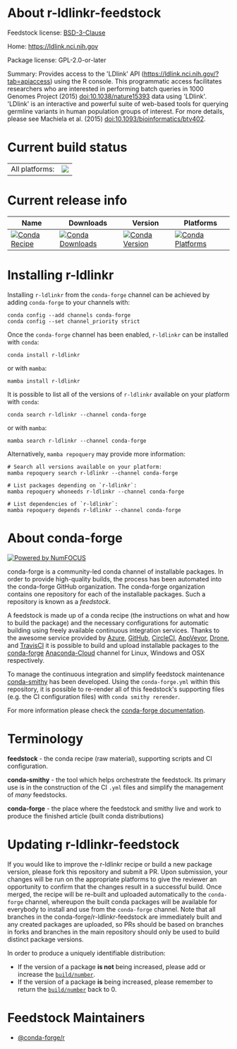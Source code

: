 About r-ldlinkr-feedstock
=========================

Feedstock license: [BSD-3-Clause](https://github.com/conda-forge/r-ldlinkr-feedstock/blob/main/LICENSE.txt)

Home: https://ldlink.nci.nih.gov

Package license: GPL-2.0-or-later

Summary: Provides access to the 'LDlink' API (<https://ldlink.nci.nih.gov/?tab=apiaccess>) using the R console.  This programmatic access facilitates researchers who are interested in performing batch queries in 1000 Genomes Project (2015) <doi:10.1038/nature15393> data using 'LDlink'. 'LDlink' is an interactive and powerful suite of web-based tools for querying germline variants in human population groups of interest. For more details, please see Machiela et al. (2015) <doi:10.1093/bioinformatics/btv402>.

Current build status
====================


<table><tr><td>All platforms:</td>
    <td>
      <a href="https://dev.azure.com/conda-forge/feedstock-builds/_build/latest?definitionId=13396&branchName=main">
        <img src="https://dev.azure.com/conda-forge/feedstock-builds/_apis/build/status/r-ldlinkr-feedstock?branchName=main">
      </a>
    </td>
  </tr>
</table>

Current release info
====================

| Name | Downloads | Version | Platforms |
| --- | --- | --- | --- |
| [![Conda Recipe](https://img.shields.io/badge/recipe-r--ldlinkr-green.svg)](https://anaconda.org/conda-forge/r-ldlinkr) | [![Conda Downloads](https://img.shields.io/conda/dn/conda-forge/r-ldlinkr.svg)](https://anaconda.org/conda-forge/r-ldlinkr) | [![Conda Version](https://img.shields.io/conda/vn/conda-forge/r-ldlinkr.svg)](https://anaconda.org/conda-forge/r-ldlinkr) | [![Conda Platforms](https://img.shields.io/conda/pn/conda-forge/r-ldlinkr.svg)](https://anaconda.org/conda-forge/r-ldlinkr) |

Installing r-ldlinkr
====================

Installing `r-ldlinkr` from the `conda-forge` channel can be achieved by adding `conda-forge` to your channels with:

```
conda config --add channels conda-forge
conda config --set channel_priority strict
```

Once the `conda-forge` channel has been enabled, `r-ldlinkr` can be installed with `conda`:

```
conda install r-ldlinkr
```

or with `mamba`:

```
mamba install r-ldlinkr
```

It is possible to list all of the versions of `r-ldlinkr` available on your platform with `conda`:

```
conda search r-ldlinkr --channel conda-forge
```

or with `mamba`:

```
mamba search r-ldlinkr --channel conda-forge
```

Alternatively, `mamba repoquery` may provide more information:

```
# Search all versions available on your platform:
mamba repoquery search r-ldlinkr --channel conda-forge

# List packages depending on `r-ldlinkr`:
mamba repoquery whoneeds r-ldlinkr --channel conda-forge

# List dependencies of `r-ldlinkr`:
mamba repoquery depends r-ldlinkr --channel conda-forge
```


About conda-forge
=================

[![Powered by
NumFOCUS](https://img.shields.io/badge/powered%20by-NumFOCUS-orange.svg?style=flat&colorA=E1523D&colorB=007D8A)](https://numfocus.org)

conda-forge is a community-led conda channel of installable packages.
In order to provide high-quality builds, the process has been automated into the
conda-forge GitHub organization. The conda-forge organization contains one repository
for each of the installable packages. Such a repository is known as a *feedstock*.

A feedstock is made up of a conda recipe (the instructions on what and how to build
the package) and the necessary configurations for automatic building using freely
available continuous integration services. Thanks to the awesome service provided by
[Azure](https://azure.microsoft.com/en-us/services/devops/), [GitHub](https://github.com/),
[CircleCI](https://circleci.com/), [AppVeyor](https://www.appveyor.com/),
[Drone](https://cloud.drone.io/welcome), and [TravisCI](https://travis-ci.com/)
it is possible to build and upload installable packages to the
[conda-forge](https://anaconda.org/conda-forge) [Anaconda-Cloud](https://anaconda.org/)
channel for Linux, Windows and OSX respectively.

To manage the continuous integration and simplify feedstock maintenance
[conda-smithy](https://github.com/conda-forge/conda-smithy) has been developed.
Using the ``conda-forge.yml`` within this repository, it is possible to re-render all of
this feedstock's supporting files (e.g. the CI configuration files) with ``conda smithy rerender``.

For more information please check the [conda-forge documentation](https://conda-forge.org/docs/).

Terminology
===========

**feedstock** - the conda recipe (raw material), supporting scripts and CI configuration.

**conda-smithy** - the tool which helps orchestrate the feedstock.
                   Its primary use is in the construction of the CI ``.yml`` files
                   and simplify the management of *many* feedstocks.

**conda-forge** - the place where the feedstock and smithy live and work to
                  produce the finished article (built conda distributions)


Updating r-ldlinkr-feedstock
============================

If you would like to improve the r-ldlinkr recipe or build a new
package version, please fork this repository and submit a PR. Upon submission,
your changes will be run on the appropriate platforms to give the reviewer an
opportunity to confirm that the changes result in a successful build. Once
merged, the recipe will be re-built and uploaded automatically to the
`conda-forge` channel, whereupon the built conda packages will be available for
everybody to install and use from the `conda-forge` channel.
Note that all branches in the conda-forge/r-ldlinkr-feedstock are
immediately built and any created packages are uploaded, so PRs should be based
on branches in forks and branches in the main repository should only be used to
build distinct package versions.

In order to produce a uniquely identifiable distribution:
 * If the version of a package **is not** being increased, please add or increase
   the [``build/number``](https://docs.conda.io/projects/conda-build/en/latest/resources/define-metadata.html#build-number-and-string).
 * If the version of a package **is** being increased, please remember to return
   the [``build/number``](https://docs.conda.io/projects/conda-build/en/latest/resources/define-metadata.html#build-number-and-string)
   back to 0.

Feedstock Maintainers
=====================

* [@conda-forge/r](https://github.com/conda-forge/r/)


